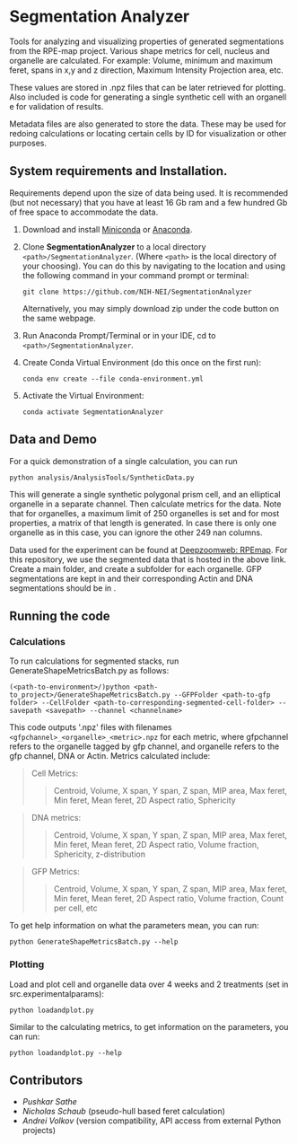 # Segmentation Analyzer

Tools for analyzing and visualizing properties of generated segmentations from the RPE-map project. Various shape
metrics for cell, nucleus and organelle are calculated. For example: Volume, minimum and maximum feret, spans in x,y and
z direction, Maximum Intensity Projection area, etc.

These values are stored in .npz files that can be later retrieved for plotting.
Also included is code for generating a single synthetic cell with an organell
e for validation of results.

Metadata files are also generated to store the data. These may be used for redoing calculations or locating certain
cells by ID for visualization or other purposes.

## System requirements and Installation.

Requirements depend upon the size of data being used. It is recommended (but not necessary) that you have at least 16 Gb
ram and a few hundred Gb of free space to accommodate the data.

1. Download and install [Miniconda](https://docs.conda.io/en/latest/miniconda.html)
   or [Anaconda](https://www.anaconda.com/products/individual).


2. Clone **SegmentationAnalyzer** to a local directory `<path>/SegmentationAnalyzer`.
   (Where `<path>` is the local directory of your choosing). You can do this by navigating to the location and using the
   following command in your command prompt or terminal:

   ```
   git clone https://github.com/NIH-NEI/SegmentationAnalyzer
   ```

<ul>
 Alternatively, you may simply download zip under the code button on the same webpage.
</ul>

3. Run Anaconda Prompt/Terminal or in your IDE, cd to `<path>/SegmentationAnalyzer`.


4. Create Conda Virtual Environment (do this once on the first run):

   ```
   conda env create --file conda-environment.yml
   ```

5. Activate the Virtual Environment:

   ```
   conda activate SegmentationAnalyzer
   ```

## Data and Demo

For a quick demonstration of a single calculation, you can run

```
python analysis/AnalysisTools/SyntheticData.py
```

This will generate a single synthetic polygonal prism cell, and an elliptical organelle in a separate channel. Then
calculate metrics for the data. Note that for organelles, a maximum limit of 250 organelles is set and for most
properties, a matrix of that length is generated. In case there is only one organelle as in this case, you can ignore
the other 249 nan columns.

Data used for the experiment can be found at [Deepzoomweb: RPEmap](https://isg.nist.gov/deepzoomweb/data/RPEmap). For
this repository, we use the segmented data that is hosted in the above link. Create a main folder, and create a
subfolder for each organelle. GFP segmentations are kept in <path-to-gfp folder> and their corresponding Actin and DNA
segmentations should be in <path-to-corresponding-segmented-cell-folder>. 

## Running the code

### Calculations

To run calculations for segmented stacks, run GenerateShapeMetricsBatch.py as follows:

```
(<path-to-environment>/)python <path-to_project>/GenerateShapeMetricsBatch.py --GFPFolder <path-to-gfp folder> --CellFolder <path-to-corresponding-segmented-cell-folder> --savepath <savepath> --channel <channelname>
```

This code outputs '.npz' files with filenames `<gfpchannel>_<organelle>_<metric>.npz` for each metric, where gfpchannel
refers to the organelle tagged by gfp channel, and organelle refers to the gfp channel, DNA or Actin. Metrics calculated
include:
> Cell Metrics:
>> Centroid, Volume, X span, Y span, Z span, MIP area, Max feret, Min feret,
> > Mean feret, 2D Aspect ratio, Sphericity

> DNA metrics:
>> Centroid, Volume, X span, Y span, Z span, MIP area, Max feret, Min feret,
> > Mean feret, 2D Aspect ratio, Volume fraction, Sphericity, z-distribution

> GFP Metrics:
>> Centroid, Volume, X span, Y span, Z span, MIP area, Max feret, Min feret,
> > Mean feret, 2D Aspect ratio, Volume fraction, Count per cell, etc

To get help information on what the parameters mean, you can run:

```
python GenerateShapeMetricsBatch.py --help
```

### Plotting

Load and plot cell and organelle data over 4 weeks and 2 treatments (set in src.experimentalparams):

```
python loadandplot.py
```

Similar to the calculating metrics, to get information on the parameters, you can run:

```
python loadandplot.py --help
```

## Contributors

* *Pushkar Sathe*
* *Nicholas Schaub* (pseudo-hull based feret calculation)
* *Andrei Volkov* (version compatibility, API access from external Python projects)
